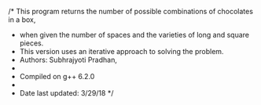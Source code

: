 /* This program returns the number of possible combinations of chocolates in a box,
 * when given the number of spaces and the varieties of long and square pieces.
 * This version uses an iterative approach to solving the problem.
 * Authors: Subhrajyoti Pradhan, 
 *
 * Compiled on g++ 6.2.0
 *
 * Date last updated: 3/29/18
*/
